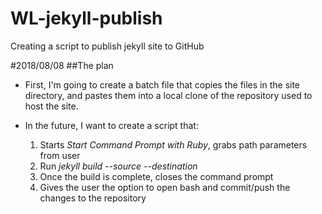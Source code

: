 # WL-jekyll-publish
Creating a script to publish jekyll site to GitHub

#2018/08/08
##The plan
- First, I'm going to create a batch file that copies the files in the site directory, and pastes them into a local clone of the repository used to host the site. 

- In the future, I want to create a script that:
  1. Starts *Start Command Prompt with Ruby*, grabs path parameters from user
  2. Run *jekyll build --source <source> --destination <destination>*
  3. Once the build is complete, closes the command prompt
  4. Gives the user the option to open bash and commit/push the changes to the repository
